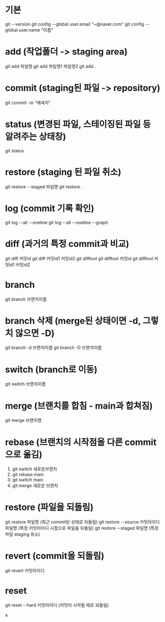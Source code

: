 # 기본
 git --version
 git config --global user.email "~@naver.com"
 git config --global user.name "이름"

# add (작업폴더 -> staging area)
 git add 파일명
 git add 파일명1 파일명2
 git add . 

# commit (staging된 파일 -> repository)
 git commit -m "메세지"

# status (변경된 파일, 스테이징된 파일 등 알려주는 상태창)
 git status

# restore (staging 된 파일 취소)
 git restore --staged 파일명
 git restore .

# log (commit 기록 확인)
 git log --all --oneline
 git log --all --oneline --graph

# diff (과거의 특정 commit과 비교)
 git diff 커밋id
 git diff 커밋id1 커밋id2
 git difftool
 git difftool 커밋id
 git difftool 커밋id1 커밋id2

# branch
 git branch 브랜치이름

# branch 삭제 (merge된 상태이면 -d, 그렇치 않으면 -D)
 git branch -d 브랜치이름
 git branch -D 브랜치이름

# switch (branch로 이동)
 git switch 브랜치이름

# merge (브랜치를 합침 - main과 합쳐짐)
 git merge 브랜치명 

# rebase (브랜치의 시작점을 다른 commit으로 옮김)
1. git switch 새로운브랜치
2. git rebase main
3. git switch main
4. git merge 새로운 브랜치

# restore (파일을 되돌림)
 git restore 파일명 (최근 commit된 상태로 되돌림)
 git restore --source 커밋아이디 파일명 (특정 커밋아이디 시점으로 파일을 되돌림)
 git restore --staged 파일명 (특정 파일 staging 취소)

# revert (commit을 되돌림)
 git revert 커밋아이디

# reset
 git reset --hard 커밋아이디 (커밋이 시작될 때로 되돌림)

 a